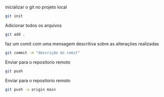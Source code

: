 inicializar o git no projeto local

``` bash
git init
```

Adicionar todos os arquivos
``` bash
git add .
```

faz um comit com uma mensagem descritiva sobre as alterações realizadas

``` bash
git commit -m "descrição do comit"
```

Enviar para o repositorio remoto
``` bash
git push
```

Enviar para o repositorio remoto
``` bash
git push -u origin main
```

